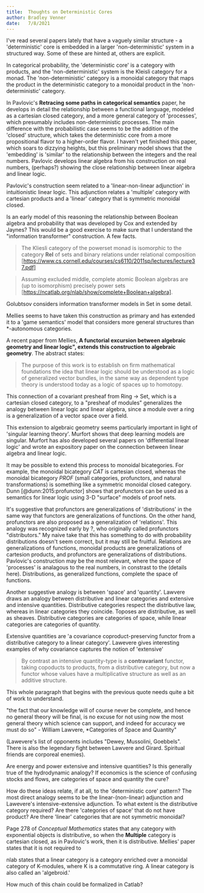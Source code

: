 ```yaml
---
title:  Thoughts on Deterministic Cores
author: Bradley Venner
date:   7/8/2021
---
```


I've read several papers lately that have a vaguely similar structure - a 'deterministic' core is embedded in a larger 'non-deterministic' system in a structured way. Some of these are hinted at, others are explicit.

In categorical probability, the 'deterministic core' is a category with products, and the 'non-deterministic' system is the Kleisli category for a monad. The 'non-deterministic' category is a monoidal category that maps the product in the deterministic category to a monoidal product in the 'non-deterministic' category. 

In Pavlovic's **Retracing some paths in categorical semantics** paper, he develops in detail the relationship between a functional language, modeled as a cartesian closed category, and a more general category of 'processes', which presumably includes non-deterministic processes. The main difference with the probabilistic case seems to be the addition of the 'closed' structure, which takes the deterministic core from a more propositional flavor to a higher-order flavor. I haven't yet finished this paper, which soars to dizzying heights, but this preliminary model shows that the 'embedding' is 'similar' to the relationship between the integers and the real numbers.  Pavlovic develops linear algebra from his construction on real numbers, (perhaps?) showing the close relationship between linear algebra and linear logic. 

Pavlovic's construction seem related to a 'linear-non-linear adjunction' in intuitionistic linear logic. This adjunction relates a 'multiple' category with cartesian products and a 'linear' category that is symmetric monoidal closed.

Is an early model of this reasoning the relationship between Boolean algebra and probability that was developed by Cox and extended by Jaynes? This would be a good exercise to make sure that I understand the "information transformer" construction. A few facts.

> The Kliesli category of the powerset monad is isomorphic to the category $\mathbf{Rel}$ of sets and binary relations under relational composition [https://www.cs.cornell.edu/courses/cs6110/2011sp/lectures/lecture37.pdf]

> Assuming excluded middle, complete atomic Boolean algebras are (up to isomorphism) precisely power sets [https://ncatlab.org/nlab/show/complete+Boolean+algebra].


Golubtsov considers information transformer models in Set in some detail.

Mellies seems to have taken this construction as primary and has extended it to a 'game semantics' model that considers more general structures than *-autonomous categories. 

A recent paper from Mellies, **A functorial excursion between algebraic geometry and linear logic", extends this construction to algebraic geometry**.  The abstract states:

> The purpose of this work is to establish on firm mathematical foundations the idea that linear logic should be understood as a logic of generalized vector bundles, in the same way as dependent type theory is understood today as a logic of spaces up to homotopy.

This connection of a covariant presheaf from Ring -> Set, which is a cartesian closed category, to a "presheaf of modules" generalizes the analogy between linear logic and linear algebra, since a module over a ring is a generalization of a vector space over a field. 

This extension to algebraic geometry seems particularly important in light of 'singular learning theory'. Murfort shows that deep learning models are singular. Murfort has also developed several papers on 'differential linear logic' and wrote an expository paper on the connection between linear algebra and linear logic.

It may be possible to extend this process to monoidal bicategories. For example, the monoidal bicategory *CAT* is cartesian closed, whereas the monoidal bicategory *PROF* (small categories, profunctors, and natural transformations) is something like a symmetric monoidal closed category.  Dunn [@dunn:2015:profunctor] shows that profunctors can be used as a semantics for linear logic using 3-D "surface" models of proof nets. 

It's suggestive that profunctors are generalizations of 'distributions' in the same way that functors are generalizations of functions. On the other hand, profunctors are also proposed as a generalization of 'relations'. This analogy was recognized early by ?, who originally called profunctors "distributors."  My naive take that this has something to do with probability distributions doesn't seem correct, but it may still be fruitful. Relations are generalizations of functions, monoidal products are generalizations of cartesion products, and profunctors are generalizations of distributions. Pavlovic's construction may be the most relevant, where the space of 'processes' is analagous to the real numbers, in constrast to the (details here). Distributions, as generalized functions, complete the space of functions.

Another suggestive analogy is between 'space' and 'quantity'.  Lawvere draws an analogy between distributive and linear categories and extensive and intensive quantities.  Distributive categories respect the distributive law, whereas in linear categories they coincide. Toposes are distributive, as well as sheaves.  Distributive categories are categories of space, while linear categories are categories of quantity.  

Extensive quantities are 'a covariance coproduct-preserving functor from a distributive category to a linear category'. Lawevere gives interesting examples of why covariance captures the notion of 'extensive'

> By contrast an intensive quantity-type is a **contravariant** functor, taking copoducts to products, from a distributive category, but now a functor whose values have a multiplicative structure as well as an additive structure.

This whole paragraph that begins with the previous quote needs quite a bit of work to understand. 

"the fact that our knowledge will of course never be complete, and hence no general theory will be final, is no excuse for not using now the most general theory which science can support, and indeed for accuracy we must do so" - William Lawvere, *Categories of Space and Quantity"

(Lawevere's list of opponents includes "Dewey, Mussolini, Goebbels".  
There is also the legendary fight between Lawvere and Girard. Spiritual friends are corporeal enemies).

Are energy and power extensive and intensive quantities? Is this generally true of the hydrodynamic analogy? If economics is the science of confusing stocks and flows, are categories of space and quantity the cure?

How do these ideas relate, if at all, to the 'deterministic core' pattern? The most direct analogy seems to be the linear-(non-linear) adjunction and Lawevere's intensive-extensive adjunction. To what extent is the distributive category required?  Are there 'categories of space' that do not have product?  Are there 'linear' categories that are not symmetric monoidal?

Page 278 of *Conceptual Mathematics* states that any category with exponential objects is distributive, so when the **Multiple** category is cartesian closed, as in Pavlovic's work, then it is distributive.  Mellies' paper states that it is not required to 

nlab states that a linear category is a category enriched over a monoidal category of K-modules, where K is a commutative ring.  A linear category is also called an 'algebroid.'

How much of this chain could be formalized in Catlab?  